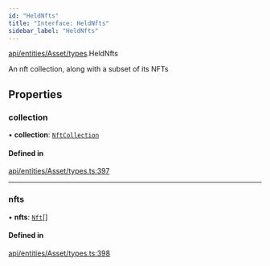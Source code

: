```yaml
---
id: "HeldNfts"
title: "Interface: HeldNfts"
sidebar_label: "HeldNfts"
---
```


[api/entities/Asset/types](../../../../../../modules/API/Entities/Asset/Types/Types.md).HeldNfts

An nft collection, along with a subset of its NFTs

## Properties

### collection

• **collection**: [`NftCollection`](../../../../../../classes/API/Entities/Asset/NonFungible/NftCollection/NftCollection.md)

#### Defined in

[api/entities/Asset/types.ts:397](https://github.com/PolymeshAssociation/polymesh-sdk/blob/fbf6882d0/src/api/entities/Asset/types.ts#L397)

___

### nfts

• **nfts**: [`Nft`](../../../../../../classes/API/Entities/Asset/NonFungible/Nft/Nft.md)[]

#### Defined in

[api/entities/Asset/types.ts:398](https://github.com/PolymeshAssociation/polymesh-sdk/blob/fbf6882d0/src/api/entities/Asset/types.ts#L398)
